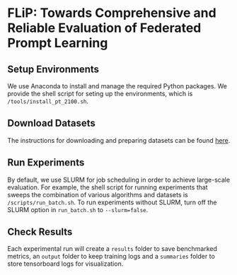 # FLiP: Towards Comprehensive and Reliable Evaluation of Federated Prompt Learning

## Setup Environments
We use Anaconda to install and manage the required Python packages.
We provide the shell script for seting up the environments, which is `/tools/install_pt_2100.sh`.

## Download Datasets
The instructions for downloading and preparing datasets can be found [here](https://github.com/KaiyangZhou/CoOp/blob/main/DATASETS.md).

## Run Experiments
By default, we use SLURM for job scheduling in order to achieve large-scale evaluation.
For example, the shell script for running experiments that sweeps the combination of 
various algorithms and datasets is `/scripts/run_batch.sh`.
To run experiments without SLURM, 
turn off the SLURM option in `run_batch.sh` to  `--slurm=false`.

## Check Results
Each experimental run will create a `results` folder to save benchmarked metrics,
an `output` folder to keep training logs and a `summaries` folder to store
tensorboard logs for visualization.